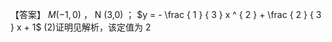 【答案】 $M ( - 1 , 0 )$ ， N (3,0) ； $y = - \frac { 1 } { 3 } x ^ { 2 } + \frac { 2 } { 3 } x + 1$ (2)证明见解析，该定值为 2
